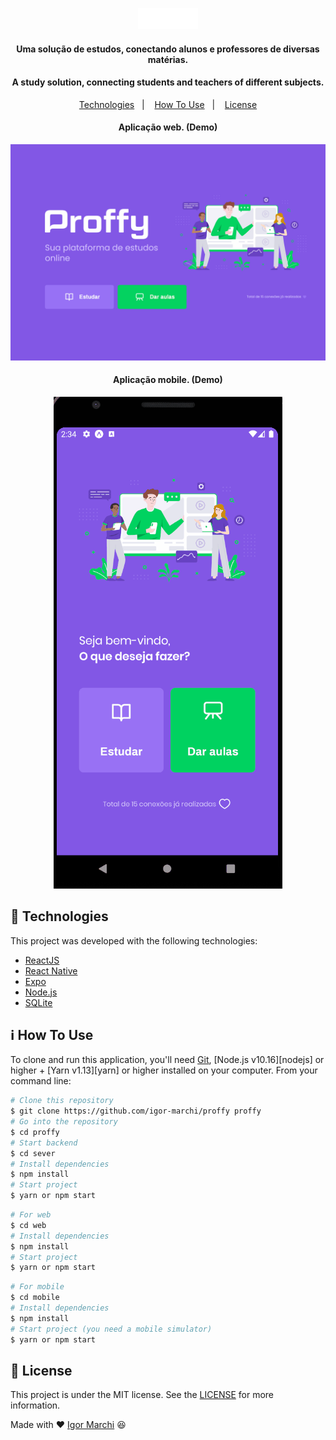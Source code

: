 <p align="center">
  <img alt="App Demo" src="mobile/src/assets/images/logo@3x.png">
</p>

<h4 align="center">
  Uma solução de estudos, conectando alunos e professores de diversas matérias.   
</h4>
<h4 align="center">
  A study solution, connecting students and teachers of different subjects.
</h4>

<p align="center">
  <a href="#rocket-technologies">Technologies</a>&nbsp;&nbsp;&nbsp;|&nbsp;&nbsp;&nbsp;
  <a href="#information_source-how-to-use">How To Use</a>&nbsp;&nbsp;&nbsp;|&nbsp;&nbsp;&nbsp;
  <a href="#memo-license">License</a>
</p>

<h4 align="center">
  Aplicação web. (Demo)
</h4>
<p align="center">
  <img alt="App Demo" src="GitHubAssets/proffyWeb.gif">
</p>

<h4 align="center">
  Aplicação mobile. (Demo)
</h4>
<p align="center">
  <img alt="App Demo" src="GitHubAssets/proffyMobile.gif">
</p>

## :rocket: Technologies

This project was developed with the following technologies:

- [ReactJS](https://pt-br.reactjs.org/)
- [React Native](https://reactnative.dev/)
- [Expo](https://expo.io/)
- [Node.js](https://nodejs.org/en/)
- [SQLite](https://www.sqlite.org/index.html)

## :information_source: How To Use

To clone and run this application, you'll need [Git](https://git-scm.com), [Node.js v10.16][nodejs] or higher + [Yarn v1.13][yarn] or higher installed on your computer. From your command line:

```bash
# Clone this repository
$ git clone https://github.com/igor-marchi/proffy proffy
# Go into the repository
$ cd proffy
# Start backend
$ cd sever
# Install dependencies
$ npm install
# Start project
$ yarn or npm start
```

```bash
# For web
$ cd web
# Install dependencies
$ npm install
# Start project
$ yarn or npm start
```

```bash
# For mobile
$ cd mobile
# Install dependencies
$ npm install
# Start project (you need a mobile simulator)
$ yarn or npm start
```

## :memo: License

This project is under the MIT license. See the [LICENSE](https://github.com/igor-marchi/proffy/blob/master/LICENSE) for more information.

Made with ❤ [Igor Marchi](https://www.linkedin.com/in/igor-marchi/) :laughing:
